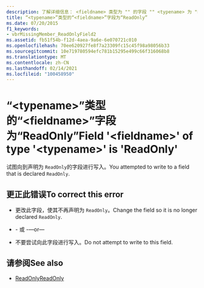 ```yaml
---
description: 了解详细信息： <fieldname> 类型为 "" 的字段 "" <typename> 为 "ReadOnly"
title: “<typename>”类型的“<fieldname>”字段为“ReadOnly”
ms.date: 07/20/2015
f1_keywords:
- vbrMissingMember_ReadOnlyField2
ms.assetid: fb51f54b-f12d-4aea-9a6e-6e070721c010
ms.openlocfilehash: 70ee620927fe8f7a23309fc15c45f98a98056b33
ms.sourcegitcommit: 10e719780594efc781b15295e499c66f316068b8
ms.translationtype: MT
ms.contentlocale: zh-CN
ms.lasthandoff: 02/14/2021
ms.locfileid: "100458950"
---
```

# <a name="field-fieldname-of-type-typename-is-readonly"></a><span data-ttu-id="8452b-103">“\<typename>”类型的“\<fieldname>”字段为“ReadOnly”</span><span class="sxs-lookup"><span data-stu-id="8452b-103">Field '\<fieldname>' of type '\<typename>' is 'ReadOnly'</span></span>

<span data-ttu-id="8452b-104">试图向到声明为 `ReadOnly`的字段进行写入。</span><span class="sxs-lookup"><span data-stu-id="8452b-104">You attempted to write to a field that is declared `ReadOnly`.</span></span>  
  
## <a name="to-correct-this-error"></a><span data-ttu-id="8452b-105">更正此错误</span><span class="sxs-lookup"><span data-stu-id="8452b-105">To correct this error</span></span>  
  
- <span data-ttu-id="8452b-106">更改此字段，使其不再声明为 `ReadOnly`。</span><span class="sxs-lookup"><span data-stu-id="8452b-106">Change the field so it is no longer declared `ReadOnly`.</span></span>  
  
- <span data-ttu-id="8452b-107">\- 或 -</span><span class="sxs-lookup"><span data-stu-id="8452b-107">—or—</span></span>  
  
- <span data-ttu-id="8452b-108">不要尝试向此字段进行写入。</span><span class="sxs-lookup"><span data-stu-id="8452b-108">Do not attempt to write to this field.</span></span>  
  
## <a name="see-also"></a><span data-ttu-id="8452b-109">请参阅</span><span class="sxs-lookup"><span data-stu-id="8452b-109">See also</span></span>

- [<span data-ttu-id="8452b-110">ReadOnly</span><span class="sxs-lookup"><span data-stu-id="8452b-110">ReadOnly</span></span>](../language-reference/modifiers/readonly.md)
